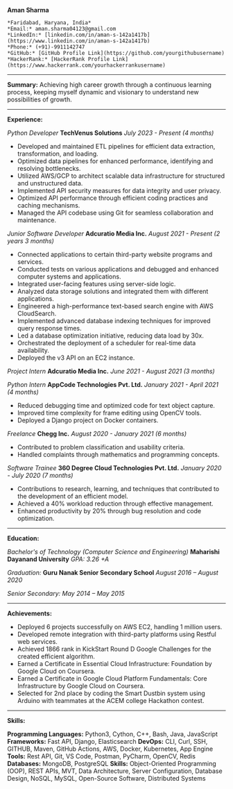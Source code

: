 **Aman Sharma**
```
*Faridabad, Haryana, India*
*Email:* aman.sharma04123@gmail.com
*LinkedIn:* [linkedin.com/in/aman-s-142a1417b](https://www.linkedin.com/in/aman-s-142a1417b)
*Phone:* (+91)-9911142747
*GitHub:* [GitHub Profile Link](https://github.com/yourgithubusername)
*HackerRank:* [HackerRank Profile Link](https://www.hackerrank.com/yourhackerrankusername)
```
---

**Summary:**
Achieving high career growth through a continuous learning process, keeping myself dynamic and visionary to understand new possibilities of growth.

---

**Experience:**

*Python Developer*
**TechVenus Solutions**
*July 2023 - Present (4 months)*
- Developed and maintained ETL pipelines for efficient data extraction, transformation, and loading.
- Optimized data pipelines for enhanced performance, identifying and resolving bottlenecks.
- Utilized AWS/GCP to architect scalable data infrastructure for structured and unstructured data.
- Implemented API security measures for data integrity and user privacy.
- Optimized API performance through efficient coding practices and caching mechanisms.
- Managed the API codebase using Git for seamless collaboration and maintenance.

*Junior Software Developer*
**Adcuratio Media Inc.**
*August 2021 - Present (2 years 3 months)*
- Connected applications to certain third-party website programs and services.
- Conducted tests on various applications and debugged and enhanced computer systems and applications.
- Integrated user-facing features using server-side logic.
- Analyzed data storage solutions and integrated them with different applications.
- Engineered a high-performance text-based search engine with AWS CloudSearch.
- Implemented advanced database indexing techniques for improved query response times.
- Led a database optimization initiative, reducing data load by 30x.
- Orchestrated the deployment of a scheduler for real-time data availability.
- Deployed the v3 API on an EC2 instance.

*Project Intern*
**Adcuratio Media Inc.**
*June 2021 - August 2021 (3 months)*

*Python Intern*
**AppCode Technologies Pvt. Ltd.**
*January 2021 - April 2021 (4 months)*
- Reduced debugging time and optimized code for text object capture.
- Improved time complexity for frame editing using OpenCV tools.
- Deployed a Django project on Docker containers.

*Freelance*
**Chegg Inc.**
*August 2020 - January 2021 (6 months)*
- Contributed to problem classification and usability criteria.
- Handled complaints through mathematics and programming concepts.

*Software Trainee*
**360 Degree Cloud Technologies Pvt. Ltd.**
*January 2020 - July 2020 (7 months)*
- Contributions to research, learning, and techniques that contributed to the development of an efficient model.
- Achieved a 40% workload reduction through effective management.
- Enhanced productivity by 20% through bug resolution and code optimization.

---

**Education:**

*Bachelor's of Technology (Computer Science and Engineering)*
**Maharishi Dayanand University**
*GPA: 3.26*
*+A*

*Graduation:*
**Guru Nanak Senior Secondary School**
*August 2016 – August 2020*

*Senior Secondary:*
*May 2014 – May 2015*

---

**Achievements:**
- Deployed 6 projects successfully on AWS EC2, handling 1 million users.
- Developed remote integration with third-party platforms using Restful web services.
- Achieved 1866 rank in KickStart Round D Google Challenges for the created efficient algorithm.
- Earned a Certificate in Essential Cloud Infrastructure: Foundation by Google Cloud on Coursera.
- Earned a Certificate in Google Cloud Platform Fundamentals: Core Infrastructure by Google Cloud on Coursera.
- Selected for 2nd place by coding the Smart Dustbin system using Arduino with teammates at the ACEM college Hackathon contest.

---

**Skills:**

**Programming Languages:** Python3, Cython, C++, Bash, Java, JavaScript
**Frameworks:** Fast API, Django, Elasticsearch
**DevOps:** CLI, Curl, SSH, GITHUB, Maven, GitHub Actions, AWS, Docker, Kubernetes, App Engine
**Tools:** Rest API, Git, VS Code, Postman, PyCharm, OpenCV, Redis
**Databases:** MongoDB, PostgreSQL
**Skills:** Object-Oriented Programming (OOP), REST APIs, MVT, Data Architecture, Server Configuration, Database Design, NoSQL, MySQL, Open-Source Software, Distributed Systems

